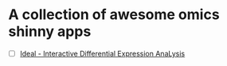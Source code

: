 # A collection of awesome omics shinny apps



- [ ] [Ideal - Interactive Differential Expression AnaLysis](https://bioconductor.org/packages/devel/bioc/vignettes/ideal/inst/doc/ideal-usersguide.html)
